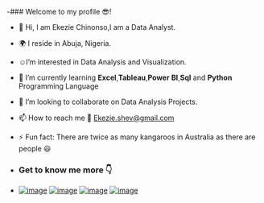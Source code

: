 -### Welcome to my profile 😎!
- 👋 Hi, I am Ekezie Chinonso,I am a Data Analyst.
-  :earth_africa: I reside in Abuja, Nigeria.
- ☺️I’m interested in Data Analysis and Visualization.
- :muscle: I’m currently learning **Excel**,**Tableau**,**Power** **BI**,**Sql** and **Python** Programming Language
- 💞️ I’m looking to collaborate on Data Analysis Projects.
- 📫 How to reach me :e-mail: Ekezie.shev@gmail.com
- ⚡ Fun fact: There are twice as many kangaroos in Australia as there are people :smiley:

- ### Get to know me more 👇
- [![image](https://github.com/Shevnon/Shevnon/assets/161952555/8a431a79-19af-4e05-bff1-d79e2b2b7906)](https://public.tableau.com/app/profile/chinonso.ekezie/vizzes) [![image](https://github.com/Shevnon/Shevnon/assets/161952555/f9ab6537-be1c-4b2f-a521-55f6aa0de051)](https://www.linkedin.com/public-profile/settings) [![image](https://github.com/Shevnon/Shevnon/assets/161952555/846819a4-25ef-42dc-9093-86c30bab77a9)](https://x.com/_Shevnon?t=cisOXZyLl1bhxZoB_Ghokw&s=09) [![image](https://github.com/Shevnon/Shevnon/assets/161952555/309e0011-5f4c-4a02-a658-1200a7b6a0d8)](https://www.instagram.com/shevnon?utm_source=qr&igsh=MzNlNGNkZWQ4Mg==) 


 

<!---
Shevnon/Shevnon is a ✨ special ✨ repository because its `README.md` (this file) appears on your GitHub profile.
You can click the Preview link to take a look at your changes.
--->
